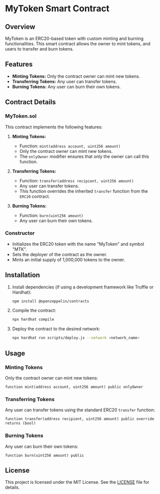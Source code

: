 # MyToken Smart Contract

## Overview  

MyToken is an ERC20-based token with custom minting and burning functionalities. This smart contract allows the owner to mint tokens, and users to transfer and burn tokens.

## Features

- **Minting Tokens:** Only the contract owner can mint new tokens.
- **Transferring Tokens:** Any user can transfer tokens.
- **Burning Tokens:** Any user can burn their own tokens.

## Contract Details

### MyToken.sol

This contract implements the following features:

1. **Minting Tokens:**
    - Function: `mint(address account, uint256 amount)`
    - Only the contract owner can mint new tokens.
    - The `onlyOwner` modifier ensures that only the owner can call this function.

2. **Transferring Tokens:**
    - Function: `transfer(address recipient, uint256 amount)`
    - Any user can transfer tokens.
    - This function overrides the inherited `transfer` function from the `ERC20` contract.

3. **Burning Tokens:**
    - Function: `burn(uint256 amount)`
    - Any user can burn their own tokens.

### Constructor

- Initializes the ERC20 token with the name "MyToken" and symbol "MTK".
- Sets the deployer of the contract as the owner.
- Mints an initial supply of 1,000,000 tokens to the owner.

## Installation

1. Install dependencies (if using a development framework like Truffle or Hardhat):
   ```sh
   npm install @openzeppelin/contracts
   ```

2. Compile the contract:
   ```sh
   npx hardhat compile
   ```

3. Deploy the contract to the desired network:
   ```sh
   npx hardhat run scripts/deploy.js --network <network_name>
   ```

## Usage

### Minting Tokens

Only the contract owner can mint new tokens:

```solidity
function mint(address account, uint256 amount) public onlyOwner
```

### Transferring Tokens

Any user can transfer tokens using the standard ERC20 `transfer` function:

```solidity
function transfer(address recipient, uint256 amount) public override returns (bool)
```

### Burning Tokens

Any user can burn their own tokens:

```solidity
function burn(uint256 amount) public
```

## License

This project is licensed under the MIT License. See the [LICENSE](LICENSE) file for details.
